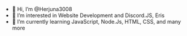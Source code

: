 - 👋 Hi, I’m @Herjuna3008
- 👀 I’m interested in Website Development and Discord.JS, Eris
- 🌱 I’m currently learning JavaScript, Node.Js, HTML, CSS, and many more

<!---
Herjuna3008/Herjuna3008 is a ✨ special ✨ repository because its `README.md` (this file) appears on your GitHub profile.
You can click the Preview link to take a look at your changes.
--->
